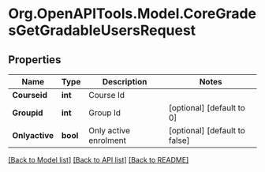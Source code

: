# Org.OpenAPITools.Model.CoreGradesGetGradableUsersRequest

## Properties

Name | Type | Description | Notes
------------ | ------------- | ------------- | -------------
**Courseid** | **int** | Course Id | 
**Groupid** | **int** | Group Id | [optional] [default to 0]
**Onlyactive** | **bool** | Only active enrolment | [optional] [default to false]

[[Back to Model list]](../README.md#documentation-for-models) [[Back to API list]](../README.md#documentation-for-api-endpoints) [[Back to README]](../README.md)

